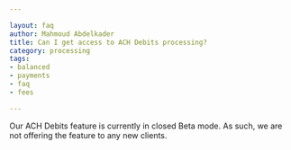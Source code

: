 ```yaml
---

layout: faq
author: Mahmoud Abdelkader
title: Can I get access to ACH Debits processing?
category: processing
tags:
- balanced
- payments
- faq
- fees

---
```


Our ACH Debits feature is currently in closed Beta mode. As such, we are not offering the feature to any new clients.

